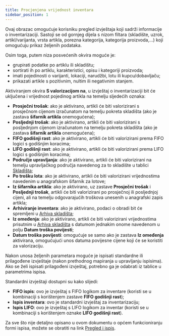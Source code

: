 ```yaml
---
title: Procjenjena vrijednost inventara
sidebar_position: 1
---
```


Ovaj obrazac omogućuje korisniku pregled izvještaja koji sadrži informacije o inventarizaciji. Sastoji se od gornjeg dijela s nizom filtara (skladište, uzrok, artikl/varijanta, vrsta artikla, porezna kategorija, kategorija proizvoda,...) koji omogućuju prikaz željenih podataka.

Osim toga, putem niza posvećenih okvira moguće je:

- grupirati podatke po artiklu ili skladištu;     
- sortirati ih po artiklu, karakteristici, opisu i kategoriji proizvoda;       
- imati pojedinosti o varijanti, lokaciji, narudžbi, lotu ili kupcu/dobavljaču;         
- prikazati artikle s pozitivnim, nultim ili negativnim stanjem.

Aktiviranjem okvira **S valorizacijom na**, u izvještaj o inventarizaciji bit će uključena i vrijednost pojedinog artikla na temelju sljedećih oznaka:

- **Prosječni trošak**: ako je aktivirano, artikli će biti valorizirani s prosječnom cijenom izračunatom na temelju pokreta skladišta (ako je zastava **šifarnik artikla** onemogućena);      
- **Posljednji trošak**: ako je aktivirano, artikli će biti valorizirani s posljednjom cijenom izračunatom na temelju pokreta skladišta (ako je zastava **šifarnik artikla** onemogućena);      
- **FIFO godišnji rast**: ako je aktivirano, artikli će biti valorizirani prema FIFO logici s godišnjim koracima;          
- **LIFO godišnji rast**: ako je aktivirano, artikli će biti valorizirani prema LIFO logici s godišnjim koracima;          
- **Područje upravljanja**: ako je aktivirano, artikli će biti valorizirani na temelju upravljačkog područja navedenog za to skladište u tablici [Skladišta](/docs/configurations/tables/logistics/warehouses/);            
- **Po trošku lota**: ako je aktivirano, artikli će biti valorizirani vrijednostima navedenim u anagrafskom šifarnik za lotove;        
- **Iz šifarnika artikla**: ako je aktivirano, uz zastave **Prosječni trošak** i **Posljednji trošak**, artikli će biti valorizirani po prosječnoj ili posljednjoj cijeni, ali na temelju odgovarajućih troškova unesenih u anagrafski zapis artikla;          
- **Arhiviranje inventara**: ako je aktivirano, podaci o obradi bit će spremljeni u [Arhiva skladišta](/docs/logistics/physical-inventory/warehouse-history);        
- **Iz omeđenja**: ako je aktivirano, artikli će biti valorizirani vrijednostima prisutnim u  [Arhiva skladišta](/docs/logistics/physical-inventory/warehouse-history) s datumom jednakim onome navedenom u polju **Datum troška povijesti**;        
- **Datum troška povijesti**: omogućuje se samo ako je zastava **Iz omeđenja** aktivirana, omogućujući unos datuma povijesne cijene koji će se koristiti za valorizaciju.  

Nakon unosa željenih parametara moguće je ispisati standardne ili prilagođene izvještaje (nakon prethodnog mapiranja u upravljanju ispisima). Ako se želi ispisati prilagođeni izvještaj, potrebno ga je odabrati iz tablice u parametrima ispisa.

Standardni izvještaji dostupni su kako slijedi:

- **FIFO ispis**: ovo je izvještaj s FIFO logikom za inventare (koristi se u kombinaciji s korištenjem zastave **FIFO godišnji rast**);              
- **Ispis inventara**: ovo je standardni izvještaj za inventarizaciju;       
- **Ispis LIFO**: ovo je izvještaj s LIFO logikom za inventar (koristi se u kombinaciji s korištenjem oznake **LIFO godišnji rast**).

Za sve što nije detaljno opisano u ovom dokumentu o općem funkcioniranju formi ispisa, možete se obratiti na link [Pregled i ispis](/docs/guide/common/operations-with-data/reports).